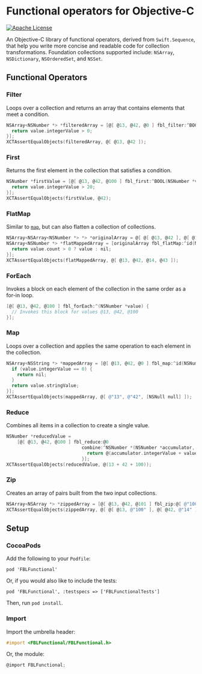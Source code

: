 # Functional operators for Objective-C

[![Apache
License](https://img.shields.io/badge/license-Apache%202-lightgrey.svg?style=flat)](LICENSE)

An Objective-C library of functional operators, derived from `Swift.Sequence`,
that help you write more concise and readable code for collection
transformations. Foundation collections supported include: `NSArray`,
`NSDictionary`, `NSOrderedSet`, and `NSSet`.

## Functional Operators

### Filter

Loops over a collection and returns an array that contains elements that meet a
condition.

```objectivec
NSArray<NSNumber *> *filteredArray = [@[ @13, @42, @0 ] fbl_filter:^BOOL(NSNumber *value) {
  return value.integerValue > 0;
}];
XCTAssertEqualObjects(filteredArray, @[ @13, @42 ]);
```

### First

Returns the first element in the collection that satisfies a condition.

```objectivec
NSNumber *firstValue = [@[ @13, @42, @100 ] fbl_first:^BOOL(NSNumber *value) {
  return value.integerValue > 20;
}];
XCTAssertEqualObjects(firstValue, @42);
```

### FlatMap

Similar to [`map`](#map), but can also flatten a collection of collections.

```objectivec
NSArray<NSArray<NSNumber *> *> *originalArray = @[ @[ @13, @42 ], @[ @14, @43 ], @[] ];
NSArray<NSNumber *> *flatMappedArray = [originalArray fbl_flatMap:^id(NSArray<NSNumber *> *value) {
  return value.count > 0 ? value : nil;
}];
XCTAssertEqualObjects(flatMappedArray, @[ @13, @42, @14, @43 ]);
```

### ForEach

Invokes a block on each element of the collection in the same order as a for-in
loop.

```objectivec
[@[ @13, @42, @100 ] fbl_forEach:^(NSNumber *value) {
  // Invokes this block for values @13, @42, @100
}];
```

### Map

Loops over a collection and applies the same operation to each element in the
collection.

```objectivec
NSArray<NSString *> *mappedArray = [@[ @13, @42, @0 ] fbl_map:^id(NSNumber *value) {
  if (value.integerValue == 0) {
    return nil;
  }
  return value.stringValue;
}];
XCTAssertEqualObjects(mappedArray, @[ @"13", @"42", [NSNull null] ]);
```

### Reduce

Combines all items in a collection to create a single value.

```objectivec
NSNumber *reducedValue =
    [@[ @13, @42, @100 ] fbl_reduce:@0
                            combine:^NSNumber *(NSNumber *accumulator, NSNumber *value) {
                              return @(accumulator.integerValue + value.integerValue);
                            }];
XCTAssertEqualObjects(reducedValue, @(13 + 42 + 100));
```

### Zip

Creates an array of pairs built from the two input collections.

```objectivec
NSArray<NSArray *> *zippedArray = [@[ @13, @42, @101 ] fbl_zip:@[ @"100", @"14" ]];
XCTAssertEqualObjects(zippedArray, @[ @[ @13, @"100" ], @[ @42, @"14" ] ]);
```

## Setup

### CocoaPods

Add the following to your `Podfile`:

    pod 'FBLFunctional'

Or, if you would also like to include the tests:

    pod 'FBLFunctional', :testspecs => ['FBLFunctionalTests']

Then, run `pod install`.

### Import

Import the umbrella header:

```objectivec
#import <FBLFunctional/FBLFunctional.h>
```

Or, the module:

```objectivec
@import FBLFunctional;
```
